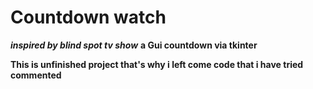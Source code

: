 # Countdown watch 
***inspired by blind spot tv show***
**a Gui countdown via tkinter**

**This is unfinished project that's why i left come code that i have tried commented** 
